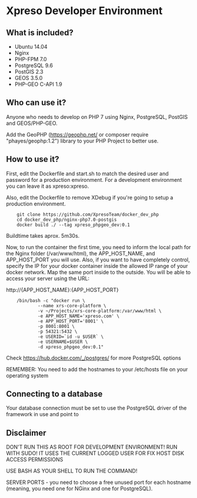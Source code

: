 Xpreso Developer Environment
============================

What is included?
-----------------

* Ubuntu 14.04
* Nginx
* PHP-FPM 7.0
* PostgreSQL 9.6
* PostGIS 2.3
* GEOS 3.5.0
* PHP-GEO C-API 1.9

Who can use it?
-----------------

Anyone who needs to develop on PHP 7 using Nginx, PostgreSQL, PostGIS and GEOS/PHP-GEO. 

Add the GeoPHP (https://geophp.net/ or composer require "phayes/geophp:1.2") library to your
PHP Project to better use.

How to use it?
-----------------

First, edit the Dockerfile and start.sh to match the desired user and password for a production
environment. For a development environment you can leave it as xpreso:xpreso.

Also, edit the Dockerfile to remove XDebug if you're going to setup a production environment.

        git clone https://github.com/XpresoTeam/docker_dev_php
        cd docker_dev_php/nginx-php7.0-postgis
        docker build ./ --tag xpreso_phpgeo_dev:0.1 

Buildtime takes aprox. 5m30s.

Now, to run the container the first time, you need to inform the local path for the Nginx folder
(/var/www/html), the APP_HOST_NAME, and APP_HOST_PORT you will use. Also, if you want to have
completely control, specify the IP for your docker container inside the allowed IP range of your 
docker network. Map the same port inside to the outside. You will be able to access your server 
using the URL:

http://{APP_HOST_NAME}:{APP_HOST_PORT}

        /bin/bash -c "docker run \
                --name xrs-core-platform \
                -v ~/Projects/xrs-core-platform:/var/www/html \
                -e APP_HOST_NAME='xpreso.com' \
                -e APP_HOST_PORT='8001' \
                -p 8001:8001 \
                -p 54321:5432 \
                -e USERID=`id -u $USER` \
                -e USERNAME=$USER \
                -d xpreso_phpgeo_dev:0.1"

Check https://hub.docker.com/_/postgres/ for more PostgreSQL options


REMEMBER: You need to add the hostnames to your /etc/hosts file on your operating system

Connecting to a database
-----------------

Your database connection must be set to use the PostgreSQL driver of the framework in use and point
to 


Disclaimer
-----------------

DON'T RUN THIS AS ROOT FOR DEVELOPMENT ENVIRONMENT! RUN WITH SUDO! IT USES THE CURRENT LOGGED
USER FOR FIX HOST DISK ACCESS PERMISSIONS 

USE BASH AS YOUR SHELL TO RUN THE COMMAND!

SERVER PORTS - you need to choose a free unused port for each hostname (meaning, you need one for 
NGinx and one for PostgreSQL).


